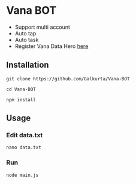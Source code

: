 # Vana BOT
- Support multi account
- Auto tap
- Auto task
- Register Vana Data Hero [here](https://t.me/VanaDataHeroBot/VanaDataHero?startapp=6944804952)

## Installation

```
git clone https://github.com/Galkurta/Vana-BOT
```

```
cd Vana-BOT
```

```
npm install
```

## Usage
### Edit data.txt

```
nano data.txt
```

### Run

```
node main.js
```